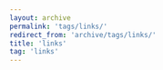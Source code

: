 ```yaml
---
layout: archive
permalink: 'tags/links/'
redirect_from: 'archive/tags/links/'
title: 'links'
tag: 'links'
---
```

